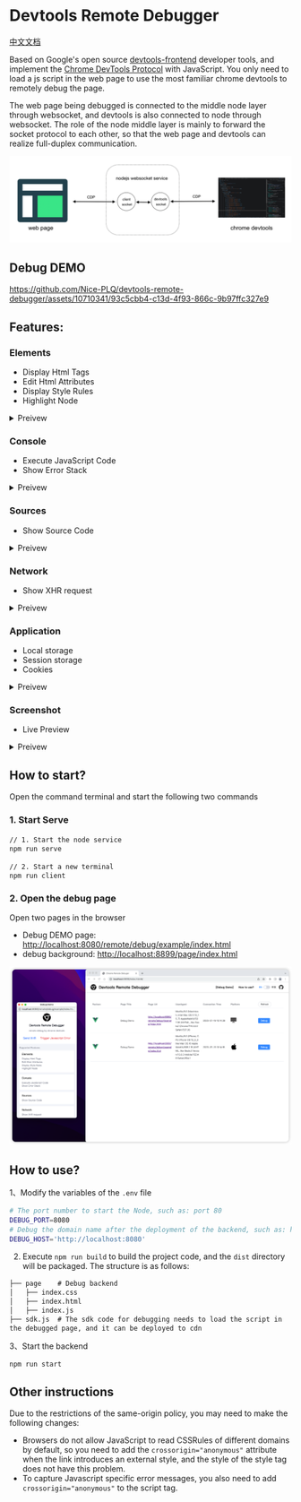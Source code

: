 # Devtools Remote Debugger

[中文文档](./README_CN.md)

Based on Google's open source [devtools-frontend](https://github.com/ChromeDevTools/devtools-frontend) developer tools, and implement the [Chrome DevTools Protocol](https://chromedevtools.github.io/devtools-protocol/) with JavaScript. You only need to load a js script in the web page to use the most familiar chrome devtools to remotely debug the page.

The web page being debugged is connected to the middle node layer through websocket, and devtools is also connected to node through websocket. The role of the node middle layer is mainly to forward the socket protocol to each other, so that the web page and devtools can realize full-duplex communication.

![](./images/cdp.png)

## Debug DEMO

https://github.com/Nice-PLQ/devtools-remote-debugger/assets/10710341/93c5cbb4-c13d-4f93-866c-9b97ffc327e9

## Features:

### Elements
  - Display Html Tags
  - Edit Html Attributes
  - Display Style Rules
  - Highlight Node

<details>
  <summary>
    Preivew
  </summary>

![](./images/element.png)
![](./images/screencast.png)
</details>

### Console
  - Execute JavaScript Code
  - Show Error Stack

<details>
  <summary>
    Preivew
  </summary>

![](./images/console.png)
</details>


### Sources
  - Show Source Code

<details>
  <summary>
    Preivew
  </summary>

![](./images/source.png)
![](./images/source_1.png)
</details>

### Network
  - Show XHR request

<details>
  <summary>
    Preivew
  </summary>

![](./images/network.png)
</details>

### Application
  - Local storage
  - Session storage
  - Cookies

<details>
  <summary>
    Preivew
  </summary>

![](./images/application.png)
</details>

### Screenshot
  - Live Preview

<details>
  <summary>
    Preivew
  </summary>

![](./images/screenshot.png)
</details>


## How to start?

Open the command terminal and start the following two commands

### 1. Start Serve

```
// 1. Start the node service
npm run serve

// 2. Start a new terminal
npm run client
```

### 2. Open the debug page

Open two pages in the browser

- Debug DEMO page: [http://localhost:8080/remote/debug/example/index.html](http://localhost:8080/remote/debug/example/index.html)
- debug background: [http://localhost:8899/page/index.html](http://localhost:8899/page/index.html)

![](./images/backend.png)

## How to use?

1、Modify the variables of the `.env` file

```sh
# The port number to start the Node, such as: port 80
DEBUG_PORT=8080
# Debug the domain name after the deployment of the backend, such as: https://www.remote-debug.com/
DEBUG_HOST='http://localhost:8080'
```

2. Execute `npm run build` to build the project code, and the `dist` directory will be packaged. The structure is as follows:

```
├── page    # Debug backend
│   ├── index.css
│   ├── index.html
│   ├── index.js
├── sdk.js  # The sdk code for debugging needs to load the script in the debugged page, and it can be deployed to cdn
```

3、Start the backend
```sh
npm run start
```

## Other instructions
Due to the restrictions of the same-origin policy, you may need to make the following changes:
- Browsers do not allow JavaScript to read CSSRules of different domains by default, so you need to add the `crossorigin="anonymous"` attribute when the link introduces an external style, and the style of the style tag does not have this problem.
- To capture Javascript specific error messages, you also need to add `crossorigin="anonymous"` to the script tag.
